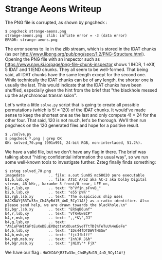 # Strange Aeons Writeup

The PNG file is corrupted, as shown by pngcheck :

```
$ pngcheck strange-aeons.png
strange-aeons.png  zlib: inflate error = -3 (data error)
ERROR: strange-aeons.png
```

The error seems to lie in the zlib stream, which is stored in the IDAT chunks (as per http://www.libpng.org/pub/png/spec/1.2/PNG-Structure.html).
Opening the PNG file with an inspector such as https://www.nayuki.io/page/png-file-chunk-inspector shows 1 IHDR, 1 eXIf, 5 IDAT and 1 IEND chunks. They all seem to be well-formed. That being said, all IDAT chunks have the same length except for the second one. While technically the IDAT chunks can be of any length, the shorter one is usually the last. This would indicate that the IDAT chunks have been shuffled, especially given the hint from the brief that "the blackhole messed up the asynchronous transmission".

Let's write a little `solve.py` script that is going to create all possible permutations (which is 5! = 120) of the IDAT chunks. It would've made sense to keep the shortest one as the last and only compute 4! = 24 for the other four. That said, 120 is not much, let's be thorough. We'll then run pngcheck on the 120 generated files and hope for a positive result.

```
$ ./solve.py
$ pngcheck *.png | grep OK
OK: solved_70.png (991x991, 24-bit RGB, non-interlaced, 51.2%).
```

We have a valid file, but we don't have any flag in there. The brief was talking about "hiding confidential information the usual way", so we run some well-known tools to investigate further. Zsteg finally finds something:

```
$ zsteg solved_70.png 
imagedata           .. file: a.out SunOS mc68020 pure executable
b1,b,lsb,xy         .. file: ATSC A/52 aka AC-3 aka Dolby Digital stream, 48 kHz,, karaoke 3 front/0 rear, LFE on,
b2,r,lsb,xy         .. text: "b^Vfjn_sFvvB_"
b2,b,lsb,xy         .. text: "e55'p%%'"
b2,rgb,lsb,xy       .. text: "The suspicious ship uses HACKDAY{B3Tw33n_Ch4RyBd15_4nD_5Cy11A!} as a radio identifier. Also please send help, we are drawn towards the blackhole.\n"
b2,bgr,lsb,xy       .. text: "ER6qB6unf"
b4,r,lsb,xy         .. text: "VfRvUwSCP"
b4,r,msb,xy         .. text: ",,*&\",JJ"
b4,g,lsb,xy         .. text: "A%1uF%W1tuFtEuXeDEuEVDqttetdDuetSyeTTtTD[%TeTuU%4eEeFe"
b4,b,lsb,xy         .. text: "1Ds44fDTDWVfHSSw"
b4,b,msb,xy         .. text: "fjiJfblff"
b4,rgb,msb,xy       .. text: "Inh)R J&h"
b4,bgr,msb,xy       .. text: "jNiX\"* FjX"
```

We have our flag : `HACKDAY{B3Tw33n_Ch4RyBd15_4nD_5Cy11A!}`
